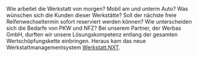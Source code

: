﻿Wie arbeitet die Werkstatt von morgen? Mobil am und unterm Auto? Was wünschen sich die Kunden dieser Werkstätte? Soll
der nächste freie Reifenwechseltermin sofort reserviert werden können? Wie unterscheiden sich die Bedarfe von PKW und
NFZ?
Bei unserem Partner, der Werbas GmbH, durften wir unsere Lösungskompetenz entlang der gesamten Wertschöpfungskette
einbringen. Heraus kam das neue Werkstattmanagementsystem <a href="https://werkstatt-nxt.com" target="_blank">Werkstatt.NXT</a>.
